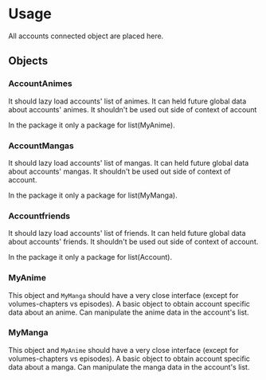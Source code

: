 Usage
=====
All accounts connected object are placed here.

Objects
-------

### AccountAnimes
It should lazy load accounts' list of animes.
It can held future global data about accounts' animes.
It shouldn't be used out side of context of account

In the package it only a package for list(MyAnime).

### AccountMangas
It should lazy load accounts' list of mangas.
It can held future global data about accounts' mangas.
It shouldn't be used out side of context of account.

In the package it only a package for list(MyManga).

### Accountfriends
It should lazy load accounts' list of friends.
It can held future global data about accounts' friends.
It shouldn't be used out side of context of account.

In the package it only a package for list(Account).

### MyAnime
This object and `MyManga` should have a very close interface (except for volumes-chapters vs episodes).
A basic object to obtain account specific data about an anime.
Can manipulate the anime data in the account's list.

### MyManga
This object and `MyAnime` should have a very close interface (except for volumes-chapters vs episodes).
A basic object to obtain account specific data about a manga.
Can manipulate the manga data in the account's list.
